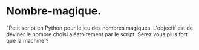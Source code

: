 # Nombre-magique.
"Petit script en Python pour le jeu des nombres magiques. L'objectif est de deviner le nombre choisi aléatoirement par le script. Serez vous plus fort que la machine ?
